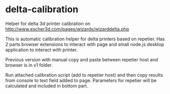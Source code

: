 # delta-calibration
Helper for delta 3d printer calibration on http://www.escher3d.com/pages/wizards/wizarddelta.php


This is automatic calibration helper for delta printers based on repetier.
Has 2 parts browser extensions to interact with page and small node.js desktop application to interact with printer.

Previous version with manual copy and paste between repetier host and browser is in v1 folder.

Run attached calibration script (add to repetier host) and then copy results from console to text field added to page.
Parameters for repetier will be calculated and included in bottom part.
